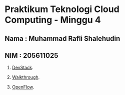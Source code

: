 Praktikum Teknologi Cloud Computing - Minggu 4
=====================

Nama : Muhammad Rafli Shalehudin
--------
NIM : 205611025
--------

1. [DevStack](https://github.com/muhraflesh/tekn-cloud-computing/blob/main/minggu-04/devstack.md).

2. [Walkthrough](https://github.com/muhraflesh/tekn-cloud-computing/blob/main/minggu-04/walkthrough.md).

3. [OpenFlow](https://github.com/muhraflesh/tekn-cloud-computing/blob/main/minggu-04/openflow.md).
